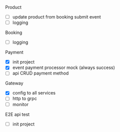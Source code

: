 Product
- [ ] update product from booking submit event
- [ ] logging

Booking
- [ ] logging

Payment
- [x] init project
- [x] event payment processor mock (always success)
- [ ] api CRUD payment method

Gateway
- [x] config to all services
- [ ] http to grpc
- [ ] monitor

E2E api test
- [ ] init project
